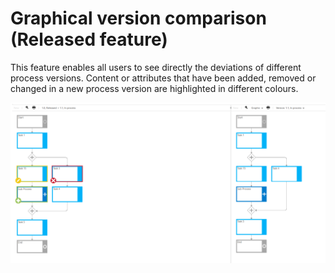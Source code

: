 # Graphical version comparison (Released feature) 

This feature enables all users to see directly the deviations of different process versions. Content or attributes that have been added, removed or changed in a new process version are highlighted in different colours. 

![screen](../media/Graphical_comparison.png)
